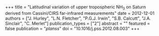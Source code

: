 +++
title = "Latitudinal variation of upper tropospheric NH$_3$ on Saturn derived from Cassini/CIRS far-infrared measurements"
date = 2012-12-01
authors = ["J. Hurley", "L.N. Fletcher", "P.G.J. Irwin", "S.B. Calcutt", "J.A. Sinclair", "C. Merlet"]
publication_types = ["2"]
abstract = ""
featured = false
publication = "*planss*"
doi = "10.1016/j.pss.2012.08.003"
+++

